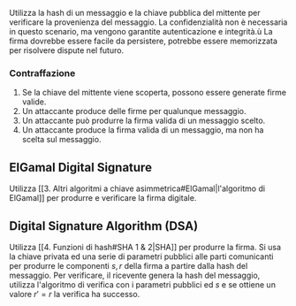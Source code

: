 Utilizza la hash di un messaggio e la chiave pubblica del mittente per verificare la provenienza del messaggio. La confidenzialità non è necessaria in questo scenario, ma vengono garantite autenticazione e integrità.ù
La firma dovrebbe essere facile da persistere, potrebbe essere memorizzata per risolvere dispute nel futuro.

### Contraffazione
1. Se la chiave del mittente viene scoperta, possono essere generate firme valide.
2. Un attaccante produce delle firme per qualunque messaggio.
3. Un attaccante può produrre la firma valida di un messaggio scelto.
4. Un attaccante produce la firma valida di un messaggio, ma non ha scelta sul messaggio.

## ElGamal Digital Signature

Utilizza [[3. Altri algoritmi a chiave asimmetrica#ElGamal|l'algoritmo di ElGamal]] per produrre e verificare la firma digitale.

## Digital Signature Algorithm (DSA)

Utilizza [[4. Funzioni di hash#SHA 1 & 2|SHA]] per produrre la firma. Si usa la chiave privata ed una serie di parametri pubblici alle parti comunicanti per produrre le componenti $s,r$ della firma a partire dalla hash del messaggio.
Per verificare, il ricevente genera la hash del messaggio, utilizza l'algoritmo di verifica con i parametri pubblici ed $s$ e se ottiene un valore $r' = r$ la verifica ha successo.